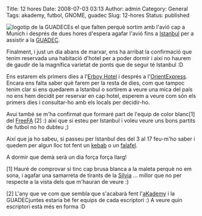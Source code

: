Title: 12 hores
Date: 2008-07-03 03:13
Author: admin
Category: General
Tags: akademy, futbol, GNOME, guadec
Slug: 12-hores
Status: published

<img src="http://gil.badall.net/wp-content/uploads/2007/12/guadec.png" data-align="right" alt="logotip de la GUADEC" />Es el que falten perquè sortim amb l'avió cap a Munich i després de dues hores d'espera agafar l'avió fins a <a href="http://ca.wikipedia.org/wiki/Istambul" target="_blank" rel="noopener">Istanbul</a> per a assistir a la <a href="http://www.guadec.org" target="_blank" rel="noopener">GUADEC</a>.

Finalment, i just un dia abans de marxar, ens ha arribat la confirmació que tenim reservada una habitació d'hotel per a poder dormir i així no haurem de gaudir de la magnífica varietat de ponts que de segur té Istanbul :D

Ens estarem els primers dies a l'<a href="http://www.erboyhotel.com/" target="_blank" rel="noopener">Erboy Hotel</a> i després a l'<a href="http://www.orientexpresshotel.com/" target="_blank" rel="noopener">OrientExpress</a>. Encara ens falta saber què farem per la resta de dies, com que tampoc tenim clar si ens quedarem a Istanbul o sortirem a veure una mica del país no ens hem decidit per reservar en cap hotel, esperem a veure com són els primers dies i consultar-ho amb els locals per decidir-ho.

Avui també se m'ha confirmat que formaré part de l'equip de color blanc\[1\] del <a href="http://live.gnome.org/GUADEC/2008/Events/FootballMatch" target="_blank" rel="noopener">FreeFA</a> \[2\] :) així que si esteu per Istanbul i voleu veure uns bons partits de futbol no ho dubteu ;)

Així que ja ho sabeu, si passeu per Istanbul des del 3 al 17 feu-m'ho saber i quedem per algun lloc tot fent un <a href="http://en.wikipedia.org/wiki/Kebab" target="_blank" rel="noopener">kebab</a> o un <a href="http://ca.wikipedia.org/wiki/Falafel" target="_blank" rel="noopener">falafel</a>.

A dormir que demà serà un dia força força llarg!

\[1\] Hauré de comprovar si tinc cap brusa blanca a la maleta perquè no em sona, i agafar una samarreta de tirants de la <a href="http://silvia.badall.net" target="_blank" rel="noopener">Sílvia</a> ... millor que no per respecte a la vista dels que m'hauran de veure :)

\[2\] L'any que ve com que sembla que s'acabarà fent l'<a href="http://akademy.kde.org/" target="_blank" rel="noopener">aKademy</a> i la GUADECjuntes estaria bé fer equips de cada escriptori :) A veure quin escriptori està més en forma :D
